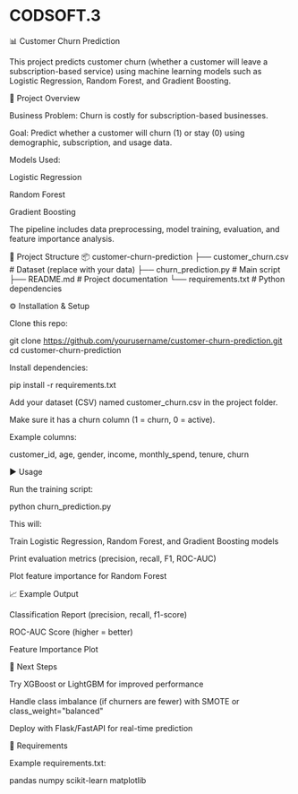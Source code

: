 # CODSOFT.3
📊 Customer Churn Prediction

This project predicts customer churn (whether a customer will leave a subscription-based service) using machine learning models such as Logistic Regression, Random Forest, and Gradient Boosting.

🚀 Project Overview

Business Problem: Churn is costly for subscription-based businesses.

Goal: Predict whether a customer will churn (1) or stay (0) using demographic, subscription, and usage data.

Models Used:

Logistic Regression

Random Forest

Gradient Boosting

The pipeline includes data preprocessing, model training, evaluation, and feature importance analysis.

📂 Project Structure
📦 customer-churn-prediction
├── customer_churn.csv         # Dataset (replace with your data)
├── churn_prediction.py        # Main script
├── README.md                  # Project documentation
└── requirements.txt           # Python dependencies

⚙️ Installation & Setup

Clone this repo:

git clone https://github.com/yourusername/customer-churn-prediction.git
cd customer-churn-prediction


Install dependencies:

pip install -r requirements.txt


Add your dataset (CSV) named customer_churn.csv in the project folder.

Make sure it has a churn column (1 = churn, 0 = active).

Example columns:

customer_id, age, gender, income, monthly_spend, tenure, churn

▶️ Usage

Run the training script:

python churn_prediction.py


This will:

Train Logistic Regression, Random Forest, and Gradient Boosting models

Print evaluation metrics (precision, recall, F1, ROC-AUC)

Plot feature importance for Random Forest

📈 Example Output

Classification Report (precision, recall, f1-score)

ROC-AUC Score (higher = better)

Feature Importance Plot

🔮 Next Steps

Try XGBoost or LightGBM for improved performance

Handle class imbalance (if churners are fewer) with SMOTE or class_weight="balanced"

Deploy with Flask/FastAPI for real-time prediction

📜 Requirements

Example requirements.txt:

pandas
numpy
scikit-learn
matplotlib
